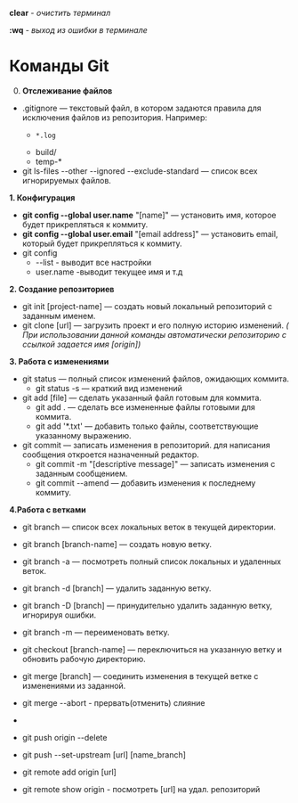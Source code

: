 **clear** - *очистить терминал*

**:wq** - *выход из ошибки в терминале*
# Команды Git
0. __Отслеживание файлов__
* .gitignore — текстовый файл, в котором задаются правила для исключения файлов из репозитория. Например:
  * 	*.log
  *	build/
  *	temp-*
* git ls-files --other --ignored --exclude-standard — список всех игнорируемых файлов.

 __1. Конфигурация__
* __git config --global user.name__ "[name]" — установить имя, которое будет прикрепляться к коммиту.
* __git config --global user.email__ "[email address]" — установить email, который будет прикрепляться к коммиту.
* git config 
     * --list - выводит все настройки
     * user.name -выводит текущее имя и т.д

__2. Создание репозиториев__
* git init [project-name] — создать новый локальный репозиторий с заданным именем.
* git clone [url] — загрузить проект и его полную историю изменений. _( При использовании данной команды автоматически репозиторию с cсылкой задается имя [origin])_

__3. Работа с изменениями__
* git status — полный список изменений файлов, ожидающих коммита.
     * git status -s — краткий вид изменений
* git add [file] — сделать указанный файл готовым для коммита.
     * git add . — сделать все измененные файлы готовыми для коммита.
     * git add '*.txt' — добавить только файлы, соответствующие указанному выражению.
* git commit — записать изменения в репозиторий. для написания   сообщения откроется назначенный редактор.
     * git commit -m "[descriptive message]" — записать изменения с заданным сообщением.
     * git commit --amend — добавить изменения к последнему коммиту.

__4.Работа с ветками__
* git branch — список всех локальных веток в текущей директории.
* git branch [branch-name] — создать новую ветку.
* git branch -a — посмотреть полный список локальных и удаленных веток.
* git branch -d [branch] — удалить заданную ветку.
* git branch -D [branch] — принудительно удалить заданную ветку, игнорируя ошибки.
* git branch -m <oldname> <newname> — переименовать ветку.
* git checkout [branch-name] — переключиться на указанную ветку и обновить рабочую директорию.
* git merge [branch] — соединить изменения в текущей ветке с изменениями из заданной.
* git merge --abort - прервать(отменить) слияние

* 




* git push origin --delete <branchName>
* git push --set-upstream [url] [name_branch] 
* git remote add origin [url]
* git remote show origin - посмотреть [url] на удал. репозиторий


